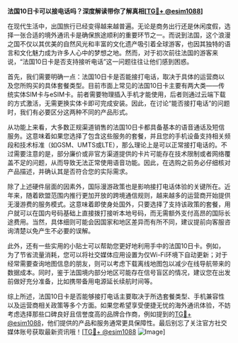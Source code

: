 **法国10日卡可以接电话吗？深度解读带你了解真相[[TG💪+ @esim1088](https://t.me/s/esim1088)]**

在现代生活中，出国旅行已经变得越来越普遍。无论是商务出行还是休闲度假，选择一张合适的境外通讯卡是确保旅途顺利的重要环节之一。而说到法国，这个浪漫之国不仅以其优美的自然风光和丰富的文化遗产吸引着全球游客，也因其独特的语言和文化魅力成为许多人心中的梦想之地。然而，对于初次前往法国的游客来说，“法国10日卡是否支持接听电话”这一问题往往让他们感到困惑。

首先，我们需要明确一点：法国10日卡是否能接打电话，取决于具体的运营商以及您所购买的具体套餐类型。目前市面上常见的法国10日卡主要有两大类——传统实体SIM卡与eSIM卡。前者需要物理插入手机才能使用，后者则通过云端下载的方式激活，无需更换实体卡即可完成安装。因此，在讨论“能否接打电话”的问题时，我们有必要区分这两种不同的产品形式。

从功能上来看，大多数正规渠道销售的法国10日卡都具备基本的语音通话及短信服务。这意味着如果您选择了包含这些服务的套餐，并且您的手机设备支持相关频段和技术标准（如GSM、UMTS或LTE），那么理论上是可以正常接打电话的。不过需要注意的是，部分廉价或非官方渠道提供的卡片可能存在技术限制或者网络覆盖不足的问题，从而导致无法正常使用语音功能。因此，在选购之前务必仔细核对产品描述，并确认其是否符合您的实际需求。

除了上述硬件层面的因素外，国际漫游政策也是影响接打电话体验的关键所在。近年来，随着欧盟范围内推行更加开放的跨境通信规则，越来越多的运营商开始提供无漫游费的服务模式。这意味着即使身处国外，只要选择了支持该政策的套餐，用户就可以在国内号码基础上直接拨打接听本地号码，而无需额外支付高昂的国际长途费用。当然，具体细则可能会因国家和地区差异而有所不同，建议提前向客服咨询清楚以免产生不必要的误解。

此外，还有一些实用的小贴士可以帮助您更好地利用手中的法国10日卡。例如，为了节省流量消耗，您可以将社交媒体应用设置为仅Wi-Fi环境下自动更新；对于经常需要查询地图信息的朋友，则可以考虑下载离线地图包以减少在线导航带来的数据成本。同时，鉴于法国境内部分地区可能存在信号盲区的情况，建议您在出发前做好充分准备，比如携带备用电源延长续航时间等。

综上所述，法国10日卡是否能够接打电话主要取决于所选套餐类型、手机兼容性以及运营商相关政策等多个方面。如果您希望享受便捷无忧的海外通讯体验，不妨考虑选择那些口碑良好且信誉度高的品牌合作商，例如提到的[TG💪+ @esim1088](https://t.me/s/esim1088)，他们提供的产品和服务通常更具保障性。最后别忘了关注官方社交媒体账号获取最新资讯哦！[[TG💪+ @esim1088](https://t.me/s/esim1088) ![Image](https://i.postimg.cc/4NQfJmqS/Snipaste-2025-05-13-00-14-12.png)]
